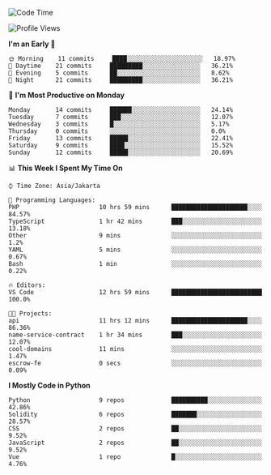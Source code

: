<!--START_SECTION:waka-->
![Code Time](http://img.shields.io/badge/Code%20Time-1%2C216%20hrs%2017%20mins-blue)

![Profile Views](http://img.shields.io/badge/Profile%20Views-0-blue)

**I'm an Early 🐤** 

```text
🌞 Morning    11 commits     ████░░░░░░░░░░░░░░░░░░░░░   18.97% 
🌆 Daytime    21 commits     █████████░░░░░░░░░░░░░░░░   36.21% 
🌃 Evening    5 commits      ██░░░░░░░░░░░░░░░░░░░░░░░   8.62% 
🌙 Night      21 commits     █████████░░░░░░░░░░░░░░░░   36.21%

```
📅 **I'm Most Productive on Monday** 

```text
Monday       14 commits     ██████░░░░░░░░░░░░░░░░░░░   24.14% 
Tuesday      7 commits      ███░░░░░░░░░░░░░░░░░░░░░░   12.07% 
Wednesday    3 commits      █░░░░░░░░░░░░░░░░░░░░░░░░   5.17% 
Thursday     0 commits      ░░░░░░░░░░░░░░░░░░░░░░░░░   0.0% 
Friday       13 commits     █████░░░░░░░░░░░░░░░░░░░░   22.41% 
Saturday     9 commits      ████░░░░░░░░░░░░░░░░░░░░░   15.52% 
Sunday       12 commits     █████░░░░░░░░░░░░░░░░░░░░   20.69%

```


📊 **This Week I Spent My Time On** 

```text
⌚︎ Time Zone: Asia/Jakarta

💬 Programming Languages: 
PHP                      10 hrs 59 mins      █████████████████████░░░░   84.57% 
TypeScript               1 hr 42 mins        ███░░░░░░░░░░░░░░░░░░░░░░   13.18% 
Other                    9 mins              ░░░░░░░░░░░░░░░░░░░░░░░░░   1.2% 
YAML                     5 mins              ░░░░░░░░░░░░░░░░░░░░░░░░░   0.67% 
Bash                     1 min               ░░░░░░░░░░░░░░░░░░░░░░░░░   0.22%

🔥 Editors: 
VS Code                  12 hrs 59 mins      █████████████████████████   100.0%

🐱‍💻 Projects: 
api                      11 hrs 12 mins      █████████████████████░░░░   86.36% 
name-service-contract    1 hr 34 mins        ███░░░░░░░░░░░░░░░░░░░░░░   12.07% 
cool-domains             11 mins             ░░░░░░░░░░░░░░░░░░░░░░░░░   1.47% 
escrow-fe                0 secs              ░░░░░░░░░░░░░░░░░░░░░░░░░   0.09%

```

**I Mostly Code in Python** 

```text
Python                   9 repos             ██████████░░░░░░░░░░░░░░░   42.86% 
Solidity                 6 repos             ███████░░░░░░░░░░░░░░░░░░   28.57% 
CSS                      2 repos             ██░░░░░░░░░░░░░░░░░░░░░░░   9.52% 
JavaScript               2 repos             ██░░░░░░░░░░░░░░░░░░░░░░░   9.52% 
Vue                      1 repo              █░░░░░░░░░░░░░░░░░░░░░░░░   4.76%

```



<!--END_SECTION:waka-->
